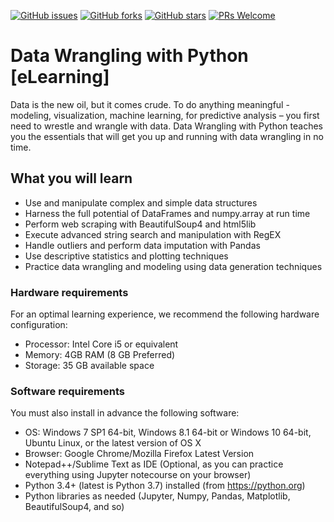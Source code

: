 [![GitHub issues](https://img.shields.io/github/issues/TrainingByPackt/Data-Wrangling-with-Python-eLearning.svg)](https://github.com/TrainingByPackt/Data-Wrangling-with-Python-eLearning/issues)
[![GitHub forks](https://img.shields.io/github/forks/TrainingByPackt/Data-Wrangling-with-Python-eLearning.svg)](https://github.com/TrainingByPackt/Data-Wrangling-with-Python-eLearning/network)
[![GitHub stars](https://img.shields.io/github/stars/TrainingByPackt/Data-Wrangling-with-Python-eLearning.svg)](https://github.com/TrainingByPackt/Data-Wrangling-with-Python-eLearning/stargazers)
[![PRs Welcome](https://img.shields.io/badge/PRs-welcome-brightgreen.svg)](https://github.com/TrainingByPackt/Data-Wrangling-with-Python-eLearning/pulls)



# Data Wrangling with Python [eLearning]
Data is the new oil, but it comes crude. To do anything meaningful - modeling, visualization, machine learning, for predictive analysis – you first need to wrestle and wrangle with data. Data Wrangling with Python teaches you the essentials that will get you up and running with data wrangling in no time.

## What you will learn
* Use and manipulate complex and simple data structures
* Harness the full potential of DataFrames and numpy.array at run time
* Perform web scraping with BeautifulSoup4 and html5lib
* Execute advanced string search and manipulation with RegEX
* Handle outliers and perform data imputation with Pandas
* Use descriptive statistics and plotting techniques
* Practice data wrangling and modeling using data generation techniques

### Hardware requirements
For an optimal learning experience, we recommend the following hardware configuration:
* Processor: Intel Core i5 or equivalent
* Memory: 4GB RAM (8 GB Preferred)
* Storage: 35 GB available space

### Software requirements
You must also install in advance the following software:
* OS: Windows 7 SP1 64-bit, Windows 8.1 64-bit or Windows 10 64-bit, Ubuntu Linux, or the latest version of OS X
* Browser: Google Chrome/Mozilla Firefox Latest Version
* Notepad++/Sublime Text as IDE (Optional, as you can practice everything using Jupyter notecourse on your browser)
* Python 3.4+ (latest is Python 3.7) installed (from https://python.org)
* Python libraries as needed (Jupyter, Numpy, Pandas, Matplotlib, BeautifulSoup4, and so)





